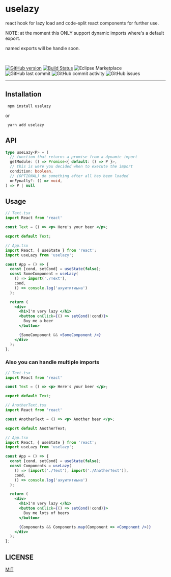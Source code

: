 # uselazy

react hook for lazy load and code-split react components for further use.

NOTE: at the moment this ONLY support dynamic imports where's a default export.

named exports will be handle soon.

<br />

[![GitHub version](https://badge.fury.io/gh/aneurysmjs%2Fuselazy.svg)](https://badge.fury.io/gh/aneurysmjs%2Fuselazy) [![Build Status](https://travis-ci.org/aneurysmjs/uselazy.png?branch=master)](https://travis-ci.org/aneurysmjs/uselazy) ![Eclipse Marketplace](https://img.shields.io/eclipse-marketplace/last-update/uselazy.svg) ![GitHub last commit](https://img.shields.io/github/last-commit/aneurysmjs/uselazy.svg) ![GitHub commit activity](https://img.shields.io/github/commit-activity/m/aneurysmjs/uselazy.svg) ![GitHub issues](https://img.shields.io/github/issues/aneurysmjs/uselazy.svg)

<hr />

## Installation

```
 npm install uselazy
```

or 

```
 yarn add uselazy
```

## API

```typescript 
type useLazy<P> = (
  // function that returns a promise from a dynamic import
  getModule: () => Promise<{ default: () => P }>, 
  // this is were you decided when to execute the import
  condition: boolean, 
  // (OPTIONAL) do something after all has been loaded
  onFynally?: () => void, 
) => P | null
```
## Usage

``` jsx
// Text.tsx
import React from 'react'

const Text = () => <p> Here's your beer </p>;

export default Text;

// App.tsx
import React, { useState } from 'react';
import useLazy from 'uselazy';

const App = () => {
  const [cond, setCond] = useState(false);
  const SomeComponent = useLazy(
    () => import('./Text'),
    cond,
    () => console.log('ахуититиьна')
  );

  return (
    <div>
      <h1>I'm very lazy </h1>
      <button onClick={() => setCond(!cond)}>
        Buy me a beer 
      </button>

      {SomeComponent && <SomeComponent />}
    </div>
  );
};
```

### Also you can handle multiple imports

``` jsx
// Text.tsx
import React from 'react'

const Text = () => <p> Here's your beer </p>;

export default Text;

// AnotherText.tsx
import React from 'react'

const AnotherText = () => <p> Another beer </p>;

export default AnotherText;

// App.tsx
import React, { useState } from 'react';
import useLazy from 'uselazy';

const App = () => {
  const [cond, setCond] = useState(false);
  const Components = useLazy(
    () => [import('./Text'), import('./AnotherText')],
    cond,
    () => console.log('ахуититиьна')
  );

  return (
    <div>
      <h1>I'm very lazy </h1>
      <button onClick={() => setCond(!cond)}>
        Buy me lots of beers
      </button>

      {Components && Components.map(Component => <Component />)}
    </div>
  );
};
```


## LICENSE

[MIT](LICENSE)
